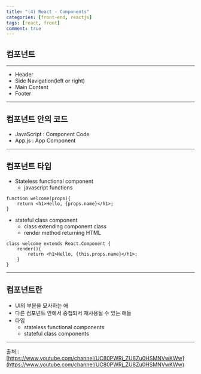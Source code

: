 ```yaml
---
title: "(4) React - Components"
categories: [front-end, reactjs]
tags: [react, front]
comment: true
---
```


## 컴포넌트
---
- Header
- Side Navigation(left or right)
- Main Content
- Footer

---
## 컴포넌트 안의 코드
- JavaScript : Component Code
- App.js : App Component
 
---
## 컴포넌트 타입
- Stateless functional component
    - javascript functions
```
function welcome(props){
    return <h1>Hello, {props.name}</h1>;
}
```
- stateful class component
    - class extending component class
    - render method returning HTML 
```
class welcome extends React.Component {
    render(){
        return <h1>Hello, {this.props.name}</h1>;
    }
}
```
---
## 컴포넌트란
- UI의 부분을 묘사하는 애
- 다른 컴포넌트 안에서 중첩되서 재사용될 수 있는 애들
- 타입
    - stateless functional components
    - stateful class components


    

---

출처 : [https://www.youtube.com/channel/UC80PWRj_ZU8Zu0HSMNVwKWw](https://www.youtube.com/channel/UC80PWRj_ZU8Zu0HSMNVwKWw)

